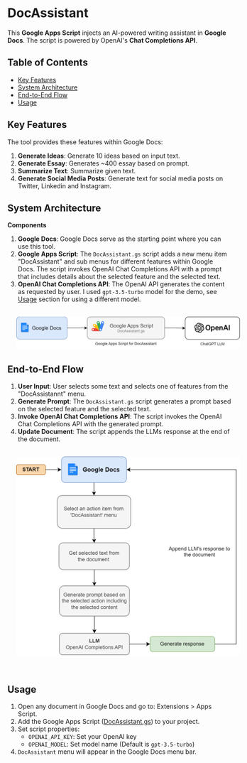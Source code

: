 # DocAssistant

This **Google Apps Script** injects an AI-powered writing assistant in **Google Docs**. The script is powered by OpenAI's **Chat Completions API**.

## Table of Contents

* [Key Features](#key-features)
* [System Architecture](#system-architecture)
* [End-to-End Flow](#end-to-end-flow)
* [Usage](#usage)

## Key Features

The tool provides these features within Google Docs:

1. **Generate Ideas**: Generate 10 ideas based on input text.
2. **Generate Essay**: Generates ~400 essay based on prompt.
3. **Summarize Text**: Summarize given text.
4. **Generate Social Media Posts**: Generate text for social media posts on Twitter, Linkedin and Instagram.

## System Architecture

**Components**

1. **Google Docs**: Google Docs serve as the starting point where you can use this tool.
2. **Google Apps Script**: The `DocAssistant.gs` script adds a new menu item "DocAssistant" and sub menus for different features within Google Docs. The script invokes OpenAI Chat Completions API with a prompt that includes details about the selected feature and the selected text.
3. **OpenAI Chat Completions API**: The OpenAI API generates the content as requested by user. I used `gpt-3.5-turbo` model for the demo, see [Usage](#usage) section for using a different model.

&nbsp;<br>
<img src="doc/doc-assistant-overview.png" width="800" style="margin-left: 20px" />

## End-to-End Flow

1. **User Input**: User selects some text and selects one of features from the "DocAssistannt" menu.
2. **Generate Prompt**: The `DocAssistant.gs` script generates a prompt based on the selected feature and the selected text.
3. **Invoke OpenAI Chat Completions API**: The script invokes the OpenAI Chat Completions API with the generated prompt.
4. **Update Document**: The script appends the LLMs response at the end of the document.

&nbsp;<br>
<img src="doc/doc-assistant-flow.png" width="600" style="margin-left: 20px" />

&nbsp;<br>

## Usage

1. Open any document in Google Docs and go to: Extensions > Apps Script.
2. Add the Google Apps Script ([DocAssistant.gs](DocAssistant.gs)) to your project.
3. Set script properties:
    - `OPENAI_API_KEY`: Set your OpenAI key 
    - `OPENAI_MODEL`: Set model name (Default is `gpt-3.5-turbo`)
3. `DocAssistant` menu will appear in the Google Docs menu bar.

